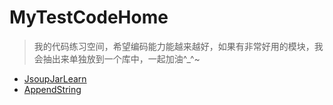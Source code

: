 # MyTestCodeHome
> 我的代码练习空间，希望编码能力能越来越好，如果有非常好用的模块，我会抽出来单独放到一个库中，一起加油^_^~

- [JsoupJarLearn](https://github.com/MiracleTaoTao/MyTestCodeHome/tree/master/JsoupJarLearn)
- [AppendString](https://github.com/MiracleTaoTao/MyTestCodeHome/tree/master/AppendString)

